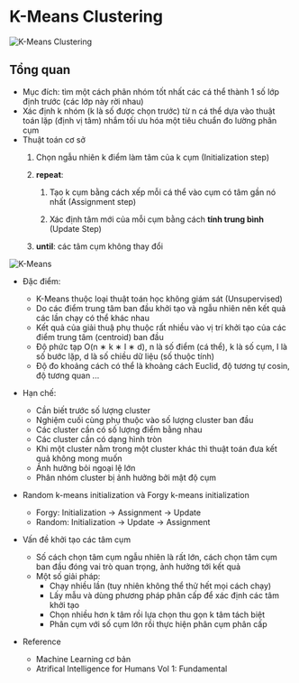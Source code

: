 # K-Means Clustering

![K-Means Clustering](https://media1.giphy.com/media/12vVAGkaqHUqCQ/source.gif)
## Tổng quan
* Mục đích: tìm một cách phân nhóm tốt nhất các cá thể thành 1 số lớp định trước (các lớp này rời nhau)
* Xác định k nhóm (k là số được chọn trước) từ n cá thể dựa vào thuật toán lặp (định vị tâm) nhắm tối ưu hóa một tiêu chuẩn đo lường phân cụm
* Thuật toán cơ sở
   1. Chọn ngẫu nhiên k điểm làm tâm của k cụm (Initialization step)
   2. **repeat**: 
   
      1. Tạo k cụm bằng cách xếp mỗi cá thể vào cụm có tâm gần nó nhất (Assignment step)
   
      2. Xác định tâm mới của mỗi cụm bằng cách **tính trung bình** (Update Step)
   3. **until**: các tâm cụm không thay đổi

![K-Means](http://www.datamilk.com/kmeans_animation.gif)

* Đặc điểm:

   * K-Means thuộc loại thuật toán học không giám sát (Unsupervised)
   * Do các điểm trung tâm ban đầu khởi tạo và ngẫu nhiên nên kết quả các lần chạy có thể khác nhau
   * Kết quả của giải thuậ phụ thuộc rất nhiều vào vị trí khởi tạo của các điểm trung tâm (centroid) ban đầu
   * Độ phức tạp O(n ∗ k ∗ I ∗ d), n là số điểm (cá thể), k là số cụm, I là số bước lặp, d là số chiều dữ liệu (số thuộc tính)
   * Độ đo khoảng cách có thể là khoảng cách Euclid, độ tương tự cosin, độ tương quan ...
   
* Hạn chế: 
   * Cần biết trước số lượng cluster
   * Nghiệm cuối cùng phụ thuộc vào số lượng cluster ban đầu
   * Các cluster cần có số lượng điểm bằng nhau
   * Các cluster cần có dạng hình tròn
   * Khi một cluster nằm trong một cluster khác thì thuật toán đưa kết quả không mong muốn
   * Ảnh hưởng bỏi ngoại lệ lớn
   * Phân nhóm cluster bị ảnh hưởng bởi mật độ cụm
   
* Random k-means initialization và Forgy k-means initialization
  * Forgy: Initialization -> Assignment -> Update
  * Random: Initialization -> Update -> Assignment
  
* Vấn đề khởi tạo các tâm cụm
  * Số cách chọn tâm cụm ngẫu nhiên là rất lớn, cách chọn tâm cụm ban đầu đóng vai trò quan trọng, ảnh hưởng tới kết quả
  * Một số giải pháp:
    * Chạy nhiều lần (tuy nhiên không thể thử hết mọi cách chạy)
    * Lấy mẫu và dùng phương pháp phân cấp để xác định các tâm khởi tạo
    * Chọn nhiều hơn k tâm rồi lựa chọn thu gọn k tâm tách biệt
    * Phân cụm với số cụm lớn rồi thực hiện phân cụm phân cấp

* Reference
    * Machine Learning cơ bản
    * Atrifical Intelligence for Humans Vol 1: Fundamental 
